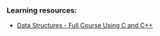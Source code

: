### Learning resources:

- [Data Structures - Full Course Using C and C++](https://www.youtube.com/watch?v=B31LgI4Y4DQ&t=29880s)
